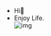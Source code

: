 - Hi👋
- Enjoy Life. </br>
![img](https://github.com/kkislam/blog/blob/main/b15bbc9a503a37ce178790a6af6b33b9.jpeg)
